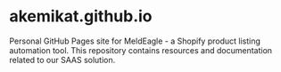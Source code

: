 # akemikat.github.io
Personal GitHub Pages site for MeldEagle - a Shopify product listing automation tool. This repository contains resources and documentation related to our SAAS solution.
